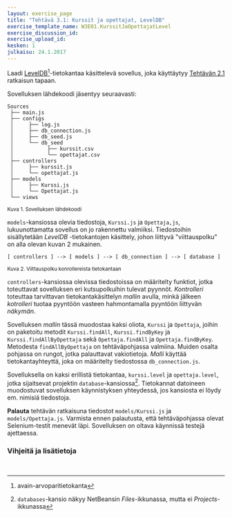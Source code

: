 ```yaml
---
layout: exercise_page
title: "Tehtävä 3.1: Kurssit ja opettajat, LevelDB"
exercise_template_name: W3E01.KurssitJaOpettajatLevel
exercise_discussion_id: 
exercise_upload_id: 
kesken: 1
julkaisu: 24.1.2017
---
```


Laadi [LevelDB][LevelDB][^a]-tietokantaa käsittelevä sovellus, joka käyttäytyy [Tehtävän 2.1]({{site.baseurl}}/osa2/tehtava21) ratkaisun tapaan.

[LevelDB]: http://leveldb.org
[^a]: avain-arvoparitietokanta

Sovelluksen lähdekoodi jäsentyy seuraavasti:

~~~
Sources
 ├── main.js
 ├── configs
 │     ├── log.js 
 │     ├── db_connection.js 
 │     ├── db_seed.js 
 │     └── db_seed 
 │           ├── kurssit.csv 
 │           └── opettajat.csv  
 ├── controllers
 │     ├── kurssit.js 
 │     └── opettajat.js 
 ├── models
 │     ├── Kurssi.js 
 │     └── Opettajat.js  
 └── views
~~~

<small>Kuva 1. Sovelluksen lähdekoodi</small>

`models`-kansiossa olevia tiedostoja, `Kurssi.js` ja `Opettaja,js`, lukuunottamatta
sovellus on jo rakennettu valmiiksi. Tiedostoihin sisällytetään *LevelDB* -tietokantojen käsittely, johon liittyvä "viittauspolku" on alla olevan kuvan 2 mukainen. 

~~~
[ controllers ] --> [ models ] --> [ db_connection ] --> [ database ] 
~~~

<small>Kuva 2. Viittauspolku konrollereista tietokantaan</small>

`controllers`-kansiossa olevissa tiedostoissa on määritelty funktiot, jotka toteuttavat sovelluksen eri kutsupolkuihin tulevat pyynnöt. *Kontrolleri* toteuttaa tarvittavan tietokantakäsittelyn *mallin* avulla, minkä jälkeen *kotrolleri* tuotaa pyyntöön vasteen hahmontamalla pyyntöön liittyvän *näkymän*. 

Sovelluksen *mallin* tässä muodostaa kaksi oliota, `Kurssi` ja `Opettaja`, joihin on paketoitu metodit `Kurssi.findAll`, `Kurssi.findByKey` ja `Kurssi.findAllByOpettaja` sekä `Opettaja.findAll` ja `Opettaja.findByKey`. Metodesta `findAllByOpettaja` on tehtäväpohjassa valmiina. Muiden osalta pohjassa on rungot, jotka palauttavat vakiotietoja. *Malli* käyttää tietokantayhteyttä, joka on määritelty tiedostossa `db_connection.js`.

Sovelluksella on kaksi erillistä tietokantaa, `kurssi.level` ja `opettaja.level`, jotka sijaitsevat projektin `database`-kansiossa[^1]. Tietokannat datoineen muodostuvat sovelluksen käynnistyksen yhteydessä, jos kansiosta ei löydy em. nimisiä tiedostoja. 

[^1]: `databases`-kansio näkyy NetBeansin *Files*-ikkunassa, mutta ei *Projects*-ikkunassa

**Palauta** tehtävän ratkaisuna tiedostot `models/Kurssi.js` ja `models/Opettaja.js`. Varmista ennen palautusta, että tehtäväpohjassa olevat Selenium-testit menevät läpi. Sovelluksen on oltava käynnissä testejä ajettaessa.

### Vihjeitä ja lisätietoja



<br/>

